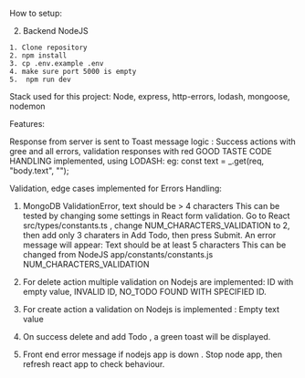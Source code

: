 
How to setup: 
 

   2. Backend NodeJS
   
	1. Clone repository
	2. npm install
	3. cp .env.example .env
	4. make sure port 5000 is empty
	5.  npm run dev 

Stack used for this project:
Node, express, http-errors, lodash, mongoose, nodemon


Features: 

Response from server is sent to Toast message logic : Success actions with gree and all errors, validation responses with red
GOOD TASTE CODE HANDLING implemented, using LODASH:  eg:  const text = _.get(req, "body.text", "");

Validation, edge cases implemented for Errors Handling:

1.  MongoDB ValidationError, text should be > 4 characters
	This can be tested by changing some settings in React form validation. 
	Go to React  src/types/constants.ts , change NUM_CHARACTERS_VALIDATION to 2, then add only 3 charaters in Add Todo, then press Submit. 
	An error message will appear: Text should be at least 5 characters
	This can be changed from NodeJS  app/constants/constants.js  NUM_CHARACTERS_VALIDATION

2. For delete action multiple validation on Nodejs are implemented: ID with empty value, INVALID ID,  NO_TODO FOUND  WITH SPECIFIED ID.
3. For create action a validation  on Nodejs is implemented : Empty text value
4. On success delete and add Todo , a green toast will be displayed.
5. Front end error message if nodejs app is down . Stop node app, then refresh react app to check behaviour.

